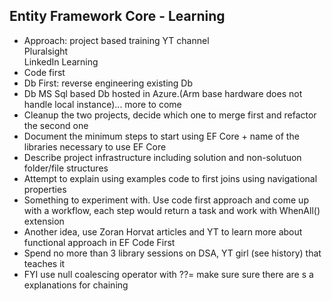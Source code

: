 ## Entity Framework Core - Learning 
- Approach: project based training
  YT channel  
  Pluralsight  
  LinkedIn Learning
- Code first
- Db First: reverse engineering existing Db
- Db MS Sql based Db hosted in Azure.(Arm base hardware does not handle local instance)... more to come
- Cleanup the two projects, decide which one to merge first and refactor the second one
- Document the minimum steps to start using EF Core + name of the libraries necessary to use EF Core
- Describe project infrastructure including solution and non-solutuon folder/file structures
- Attempt to explain using examples code to first joins using navigational properties
- Something to experiment with. Use code first approach and come up with a workflow, each step would return a task and work with WhenAll() extension
- Another idea, use Zoran Horvat articles and YT to learn more about functional approach in EF Code First 
- Spend no more than 3 library sessions on DSA, YT girl (see history) that teaches it
- FYI use null coalescing operator with ??= make sure sure there are s a explanations for chaining 
